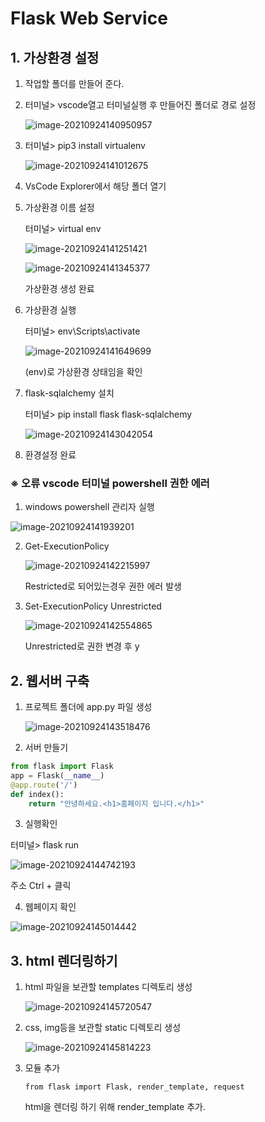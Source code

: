 # Flask Web Service

## 1. 가상환경 설정

1. 작업할 폴더를 만들어 준다.
   

2. 터미널> vscode열고 터미널실행 후 만들어진 폴더로 경로 설정

   ![image-20210924140950957](https://user-images.githubusercontent.com/85037782/134764141-d3e3cedb-6348-460f-8a8d-de7942fa6831.png)

3. 터미널> pip3 install virtualenv

   ![image-20210924141012675](https://user-images.githubusercontent.com/85037782/134764152-55dafa99-fe9c-4b70-a581-d9af2ad444c7.png)

4. VsCode Explorer에서 해당 폴더 열기
   

5. 가상환경 이름 설정 

   터미널> virtual env

   ![image-20210924141251421](https://user-images.githubusercontent.com/85037782/134764166-d08e49ec-aea4-4e7e-baab-a4e6c13ef041.png)

   ![image-20210924141345377](https://user-images.githubusercontent.com/85037782/134764168-f7370712-9961-4a4e-9efd-4a30a5acfdba.png)

   가상환경 생성 완료

6. 가상환경 실행


   터미널> env\Scripts\activate

   ![image-20210924141649699](https://user-images.githubusercontent.com/85037782/134764169-57d3c5f5-8aa7-499e-9660-e7aa2580934e.png)

   (env)로 가상환경 상태임을 확인
   

7. flask-sqlalchemy 설치

   터미널> pip install flask flask-sqlalchemy

   ![image-20210924143042054](https://user-images.githubusercontent.com/85037782/134764176-3fdde277-0c0c-4b89-b54d-4d118086bbb0.png)

8.  환경설정 완료

   ### ※ 오류 vscode 터미널 powershell 권한 에러

   1. windows powershell 관리자 실행

   ![image-20210924141939201](https://user-images.githubusercontent.com/85037782/134764170-20ccf3f3-fb82-4efc-a3b6-12dca4c4024a.png)

   2. Get-ExecutionPolicy

      ![image-20210924142215997](https://user-images.githubusercontent.com/85037782/134764171-8313b052-25a2-458d-9e9a-0bbb81f3bf44.png)

      Restricted로 되어있는경우 권한 에러 발생

   3. Set-ExecutionPolicy Unrestricted

      ![image-20210924142554865](https://user-images.githubusercontent.com/85037782/134764174-1493a75a-9a24-4725-a7dd-d2be251f8305.png)

      Unrestricted로 권한 변경 후 y

   





## 2. 웹서버 구축

1. 프로젝트 폴더에 app.py 파일 생성

   ![image-20210924143518476](https://user-images.githubusercontent.com/85037782/134764177-505fa0b6-18ae-4c56-8cc6-e7eb0825d94a.png)
   

2.  서버 만들기

   ```python
   from flask import Flask
   app = Flask(__name__)
   @app.route('/')
   def index():
       return "안녕하세요.<h1>홈페이지 입니다.</h1>"
   ```

   

3.  실행확인

   터미널> flask run

   ![image-20210924144742193](https://user-images.githubusercontent.com/85037782/134764178-4cb00e39-6866-4e54-b8da-9ebea007e99e.png)

   주소 Ctrl + 클릭

4.  웹페이지 확인

   ![image-20210924145014442](https://user-images.githubusercontent.com/85037782/134764180-6ea358b2-f00b-47d1-af70-bf61c6810f79.png)





## 3. html 렌더링하기

1. html 파일을 보관할 templates 디렉토리 생성

   ![image-20210924145720547](https://user-images.githubusercontent.com/85037782/134764181-a9f5d799-1b3b-48f3-8748-adab25c7079f.png)

2. css, img등을 보관할 static 디렉토리 생성

   ![image-20210924145814223](https://user-images.githubusercontent.com/85037782/134764182-22e4afb5-44e3-4104-9446-ac47b60d68e2.png)

3. 모듈 추가

   ```
   from flask import Flask, render_template, request
   ```

   html을 렌더링 하기 위해 render_template 추가.
